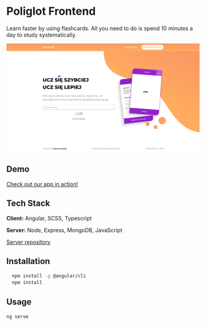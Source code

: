 
# Poliglot Frontend

Learn faster by using flashcards. All you need to do is spend 10 minutes a day to study systematically.

![App Screenshot](./homepage.png)


## Demo

[Check out our app in action!](https://www.google.com/)


## Tech Stack

**Client:** Angular, SCSS, Typescript

**Server:** Node, Express, MongoDB, JavaScript

[Server repository](https://www.google.com/)
  

## Installation

```bash
  npm install -g @angular/cli
  npm install 
```


## Usage

```bash
ng serve
```
